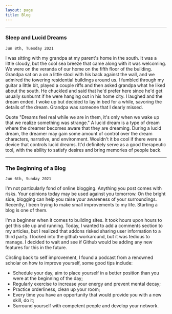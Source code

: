 ```yaml
---
layout: page
title: Blog
---
```

___
### Sleep and Lucid Dreams

`Jun 8th, Tuesday 2021`

I was sitting with my grandpa at my parent's home in the south. It was a little cloudy, but the cool sea breeze that came along with it was welcoming. We were on the veranda of our home on the fifth floor of the building. Grandpa sat on a on a little stool with his back against the wall, and we admired the towering residential buildings around us. I fumbled through my guitar a little bit, played a couple riffs and then asked grandpa what he liked about the south. He chuckled and said that he'd prefer here since he'd get usually sunburnt if he were hanging out in his home city. I laughed and the dream ended. I woke up but decided to lay in bed for a while, savoring the details of the dream. Grandpa was someone that I dearly missed. 

Quote "Dreams feel real while we are in them, it's only when we wake up that we realize something was strange." A lucid dream is a type of dream where the dreamer becomes aware that they are dreaming. During a lucid dream, the dreamer may gain some amount of control over the dream characters, narrative, and environment. Wouldn't it be cool if there were a device that controls lucid dreams. It'd definitely serve as a good therapeutic tool, with the ability to satisfy desires and bring memories of people back.

___
### The Beginning of a Blog

`Jun 6th, Sunday 2021`

I'm not particularly fond of online blogging. Anything you post comes with risks. Your opinions today may be used against you tomorrow. On the bright side, blogging can help you  raise your awareness of your surroundings. Recently, I been trying to make small improvements to my life. Starting a blog is one of them. 

I'm a beginner when it comes to building sites. It took hours upon hours to get this site up and running. Today, I wanted to add a comments section to my articles, but I realized that addons risked sharing user information to a third party. I looked into the github workaround, but it was tedious to manage. I decided to wait and see if Github would be adding any new features for this in the future.

Circling back to self improvement, I found a podcast from a renowned scholar on how to improve yourself, some good tips include:
- Schedule your day, aim to place yourself in a better position than you were at the beginning of the day;
- Regularly exercise to increase your energy and prevent mental decay;
- Practice orderliness, clean up your room;
- Every time you have an opportunity that would provide you with a new skill, do it;
- Surround yourself with competent people and develop your network.
 

